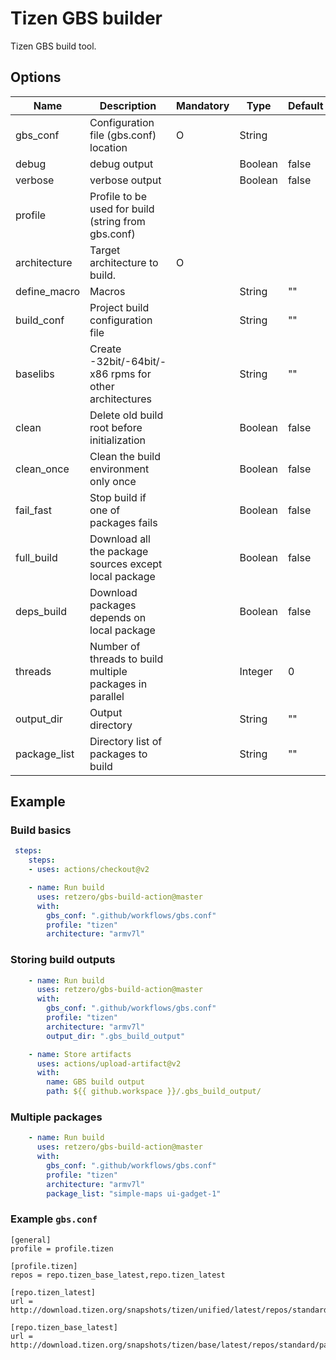# Tizen GBS builder

Tizen GBS build tool.

## Options
| Name       	 | Description                                              | Mandatory | Type     | Default  |
|------------- |--------------------------------------------------------- |---------- |--------- |--------- |
| gbs_conf     | Configuration file (gbs.conf) location                  	| O         | String   |          |
| debug        | debug output                                            	|           | Boolean  | false    |
| verbose      | verbose output       	                                   |           | Boolean  | false    |
| profile      | Profile to be used for build (string from gbs.conf)     	|           |          |          |
| architecture | Target architecture to build.                            | O         |          |          |
| define_macro | Macros       	                                           |           | String   | ""       |
| build_conf   | Project build configuration file                       	 |           | String   | ""       |
| baselibs     | Create -32bit/-64bit/-x86 rpms for other architectures  	|           | String   | ""       |
| clean        | Delete old build root before initialization             	|           | Boolean  | false    |
| clean_once   | Clean the build environment only once                   	|           | Boolean  | false    |
| fail_fast    | Stop build if one of packages fails                     	|           | Boolean  | false    |
| full_build   | Download all the package sources except local package   	|           | Boolean  | false    |
| deps_build   | Download packages depends on local package             	 |           | Boolean  | false    |
| threads      | Number of threads to build multiple packages in parallel	|           | Integer  | 0        |
| output_dir   | Output directory       	                                 |           | String   | ""       |
| package_list | Directory list of packages to build                      |           | String   | ""       |


## Example

### Build basics

```yaml  
 steps:
    steps:
    - uses: actions/checkout@v2

    - name: Run build
      uses: retzero/gbs-build-action@master
      with:  
        gbs_conf: ".github/workflows/gbs.conf"
        profile: "tizen"
        architecture: "armv7l"
```

### Storing build outputs

```yaml  
    - name: Run build
      uses: retzero/gbs-build-action@master
      with:  
        gbs_conf: ".github/workflows/gbs.conf"
        profile: "tizen"
        architecture: "armv7l"
        output_dir: ".gbs_build_output"

    - name: Store artifacts
      uses: actions/upload-artifact@v2
      with:
        name: GBS build output
        path: ${{ github.workspace }}/.gbs_build_output/
```

### Multiple packages

```yaml  
    - name: Run build
      uses: retzero/gbs-build-action@master
      with:  
        gbs_conf: ".github/workflows/gbs.conf"
        profile: "tizen"
        architecture: "armv7l"
        package_list: "simple-maps ui-gadget-1"
```

### Example `gbs.conf`

```
[general]
profile = profile.tizen

[profile.tizen]
repos = repo.tizen_base_latest,repo.tizen_latest

[repo.tizen_latest]
url = http://download.tizen.org/snapshots/tizen/unified/latest/repos/standard/packages/

[repo.tizen_base_latest]
url = http://download.tizen.org/snapshots/tizen/base/latest/repos/standard/packages/
```
